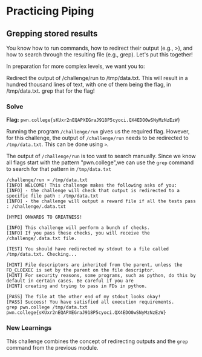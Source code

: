 # Practicing Piping

## Grepping stored results
You know how to run commands, how to redirect their output (e.g., >), and how to search through the resulting file (e.g., grep). Let's put this together!

In preparation for more complex levels, we want you to:

Redirect the output of /challenge/run to /tmp/data.txt.
This will result in a hundred thousand lines of text, with one of them being the flag, in /tmp/data.txt.
grep that for the flag!

### Solve
**Flag:** `pwn.college{sKUxr2nEQAPXEGraJ918P5cyoci.QX4EDO0wSNyMzNzEzW}`

Running the program `/challenge/run` gives us the required flag. However, for this challenge, the output of `/challenge/run` needs to be redirected to `/tmp/data.txt`. This can be done using `>`.

The output of `/challenge/run` is too vast to search manually. Since we know all flags start with the pattern "pwn.college",we can use the `grep` command to search for that pattern in `/tmp/data.txt`

```
/challenge/run > /tmp/data.txt
[INFO] WELCOME! This challenge makes the following asks of you:
[INFO] - the challenge will check that output is redirected to a specific file path : /tmp/data.txt
[INFO] - the challenge will output a reward file if all the tests pass : /challenge/.data.txt

[HYPE] ONWARDS TO GREATNESS!

[INFO] This challenge will perform a bunch of checks.
[INFO] If you pass these checks, you will receive the /challenge/.data.txt file.

[TEST] You should have redirected my stdout to a file called /tmp/data.txt. Checking...

[HINT] File descriptors are inherited from the parent, unless the FD_CLOEXEC is set by the parent on the file descriptor.
[HINT] For security reasons, some programs, such as python, do this by default in certain cases. Be careful if you are
[HINT] creating and trying to pass in FDs in python.

[PASS] The file at the other end of my stdout looks okay!
[PASS] Success! You have satisfied all execution requirements.
grep pwn.college /tmp/data.txt
pwn.college{sKUxr2nEQAPXEGraJ918P5cyoci.QX4EDO0wSNyMzNzEzW}
```

### New Learnings

This challenge combines the concept of redirecting outputs and the `grep` command from the previous module.